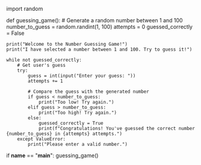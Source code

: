 import random

def guessing_game():
    # Generate a random number between 1 and 100
    number_to_guess = random.randint(1, 100)
    attempts = 0
    guessed_correctly = False
    
    print("Welcome to the Number Guessing Game!")
    print("I have selected a number between 1 and 100. Try to guess it!")
    
    while not guessed_correctly:
        # Get user's guess
        try:
            guess = int(input("Enter your guess: "))
            attempts += 1
            
            # Compare the guess with the generated number
            if guess < number_to_guess:
                print("Too low! Try again.")
            elif guess > number_to_guess:
                print("Too high! Try again.")
            else:
                guessed_correctly = True
                print(f"Congratulations! You've guessed the correct number {number_to_guess} in {attempts} attempts.")
        except ValueError:
            print("Please enter a valid number.")
    
if __name__ == "__main__":
    guessing_game()





